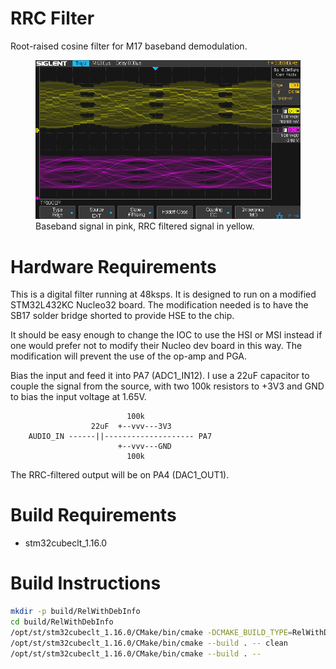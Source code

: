 # RRC Filter

Root-raised cosine filter for M17 baseband demodulation.

<figure>
  <img src="baseband_rrc.png" alt="Baseband and RRC signals from DSP filter"/>
  <figcaption>Baseband signal in pink, RRC filtered signal in yellow.</figcaption>
</figure>

# Hardware Requirements

This is a digital filter running at 48ksps. It is designed to run on a modified
STM32L432KC Nucleo32 board. The modification needed is to have the SB17 solder
bridge shorted to provide HSE to the chip.

It should be easy enough to change the IOC to use the HSI or MSI instead if one
would prefer not to modify their Nucleo dev board in this way. The modification
will prevent the use of the op-amp and PGA.

Bias the input and feed it into PA7 (ADC1_IN12). I use a 22uF capacitor to couple
the signal from the source, with two 100k resistors to +3V3 and GND to bias the
input voltage at 1.65V.

```
                          100k
                  22uF  +--vvv---3V3
    AUDIO_IN ------||-------------------- PA7
                        +--vvv---GND
                          100k
```

The RRC-filtered output will be on PA4 (DAC1_OUT1).

# Build Requirements

 - stm32cubeclt_1.16.0

# Build Instructions

```bash
mkdir -p build/RelWithDebInfo
cd build/RelWithDebInfo
/opt/st/stm32cubeclt_1.16.0/CMake/bin/cmake -DCMAKE_BUILD_TYPE=RelWithDebInfo -DCMAKE_TOOLCHAIN_FILE=../../cmake/gcc-arm-none-eabi.cmake -S../.. -B. -G Ninja
/opt/st/stm32cubeclt_1.16.0/CMake/bin/cmake --build . -- clean
/opt/st/stm32cubeclt_1.16.0/CMake/bin/cmake --build . --
```
